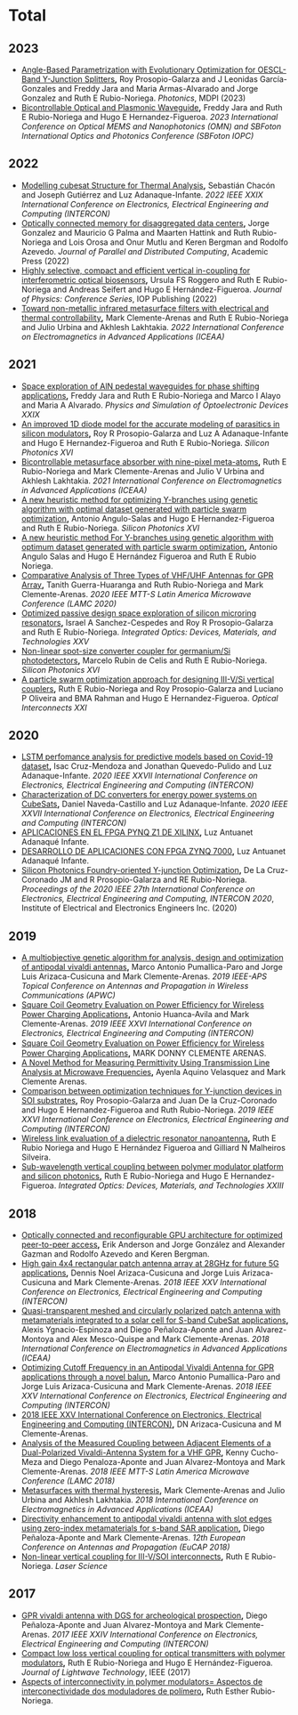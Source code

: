 # Total

## 2023

- [Angle-Based Parametrization with Evolutionary Optimization for OESCL-Band Y-Junction Splitters](https://www.mdpi.com/2304-6732/10/2/152)**,** Roy Prosopio-Galarza and J Leonidas García-Gonzales and Freddy Jara and Maria Armas-Alvarado and Jorge Gonzalez and Ruth E Rubio-Noriega. *Photonics*, MDPI (2023) 
- [Bicontrollable Optical and Plasmonic Waveguide](https://ieeexplore.ieee.org/abstract/document/10230931/)**,** Freddy Jara and Ruth E Rubio-Noriega and Hugo E Hernandez-Figueroa. *2023 International Conference on Optical MEMS and Nanophotonics (OMN) and SBFoton International Optics and Photonics Conference (SBFoton IOPC)* 
## 2022

- [Modelling cubesat Structure for Thermal Analysis](https://ieeexplore.ieee.org/abstract/document/9870086/)**,** Sebastián Chacón and Joseph Gutiérrez and Luz Adanaque-Infante. *2022 IEEE XXIX International Conference on Electronics, Electrical Engineering and Computing (INTERCON)* 
- [Optically connected memory for disaggregated data centers](https://www.sciencedirect.com/science/article/pii/S074373152200020X)**,** Jorge Gonzalez and Mauricio G Palma and Maarten Hattink and Ruth Rubio-Noriega and Lois Orosa and Onur Mutlu and Keren Bergman and Rodolfo Azevedo. *Journal of Parallel and Distributed Computing*, Academic Press (2022) 
- [Highly selective, compact and efficient vertical in-coupling for interferometric optical biosensors](https://iopscience.iop.org/article/10.1088/1742-6596/2407/1/012045/meta)**,** Ursula FS Roggero and Ruth E Rubio-Noriega and Andreas Seifert and Hugo E Hernández-Figueroa. *Journal of Physics: Conference Series*, IOP Publishing (2022) 
- [Toward non-metallic infrared metasurface filters with electrical and thermal controllability](https://ieeexplore.ieee.org/abstract/document/9899953/)**,** Mark Clemente-Arenas and Ruth E Rubio-Noriega and Julio Urbina and Akhlesh Lakhtakia. *2022 International Conference on Electromagnetics in Advanced Applications (ICEAA)* 
## 2021

- [Space exploration of AlN pedestal waveguides for phase shifting applications](https://www.spiedigitallibrary.org/conference-proceedings-of-spie/11680/1168010/Space-exploration-of-AlN-pedestal-waveguides-for-phase-shifting-applications/10.1117/12.2578363.short)**,** Freddy Jara and Ruth E Rubio-Noriega and Marco I Alayo and Maria A Alvarado. *Physics and Simulation of Optoelectronic Devices XXIX* 
- [An improved 1D diode model for the accurate modeling of parasitics in silicon modulators](https://www.spiedigitallibrary.org/conference-proceedings-of-spie/11691/116910S/An-improved-1D-diode-model-for-the-accurate-modeling-of/10.1117/12.2578357.short)**,** Roy R Prosopio-Galarza and Luz A Adanaque-Infante and Hugo E Hernandez-Figueroa and Ruth E Rubio-Noriega. *Silicon Photonics XVI* 
- [Bicontrollable metasurface absorber with nine-pixel meta-atoms](https://ieeexplore.ieee.org/abstract/document/9539631/)**,** Ruth E Rubio-Noriega and Mark Clemente-Arenas and Julio V Urbina and Akhlesh Lakhtakia. *2021 International Conference on Electromagnetics in Advanced Applications (ICEAA)* 
- [A new heuristic method for optimizing Y-branches using genetic algorithm with optimal dataset generated with particle swarm optimization](https://www.spiedigitallibrary.org/conference-proceedings-of-spie/11691/116910Z/A-new-heuristic-method-For-Y-branches-using-genetic-algorithm/10.1117/12.2578397.short)**,** Antonio Angulo-Salas and Hugo E Hernandez-Figueroa and Ruth E Rubio-Noriega. *Silicon Photonics XVI* 
- [A new heuristic method For Y-branches using genetic algorithm with optimum dataset generated with particle swarm optimization](http://repositorio.inictel-uni.edu.pe:8080/xmlui/handle/123456789/170)**,** Antonio Angulo Salas and Hugo E Hernández Figueroa and Ruth E Rubio Noriega.   
- [Comparative Analysis of Three Types of VHF/UHF Antennas for GPR Array](https://ieeexplore.ieee.org/abstract/document/9602503/)**,** Tanith Guerra-Huaranga and Ruth Rubio-Noriega and Mark Clemente-Arenas. *2020 IEEE MTT-S Latin America Microwave Conference (LAMC 2020)* 
- [Optimized passive design space exploration of silicon microring resonators](https://www.spiedigitallibrary.org/conference-proceedings-of-spie/11689/116891J/Optimized-passive-design-space-exploration-of-silicon-microring-resonators/10.1117/12.2577982.short)**,** Israel A Sanchez-Cespedes and Roy R Prosopio-Galarza and Ruth E Rubio-Noriega. *Integrated Optics: Devices, Materials, and Technologies XXV* 
- [Non-linear spot-size converter coupler for germanium/Si photodetectors](https://www.spiedigitallibrary.org/conference-proceedings-of-spie/11691/1169112/Non-linear-spot-size-converter-coupler-for-germaniumSi-photodetectors/10.1117/12.2579119.short)**,** Marcelo Rubin de Celis and Ruth E Rubio-Noriega. *Silicon Photonics XVI* 
- [A particle swarm optimization approach for designing III-V/Si vertical couplers](https://www.spiedigitallibrary.org/conference-proceedings-of-spie/11692/116920T/A-particle-swarm-optimization-approach-for-designing-III-V-Si/10.1117/12.2577995.short)**,** Ruth E Rubio-Noriega and Roy Prosopio-Galarza and Luciano P Oliveira and BMA Rahman and Hugo E Hernandez-Figueroa. *Optical Interconnects XXI* 
## 2020

- [LSTM perfomance analysis for predictive models based on Covid-19 dataset](https://ieeexplore.ieee.org/abstract/document/9220248/)**,** Isac Cruz-Mendoza and Jonathan Quevedo-Pulido and Luz Adanaque-Infante. *2020 IEEE XXVII International Conference on Electronics, Electrical Engineering and Computing (INTERCON)* 
- [Characterization of DC converters for energy power systems on CubeSats](https://ieeexplore.ieee.org/abstract/document/9220249/)**,** Daniel Naveda-Castillo and Luz Adanaque-Infante. *2020 IEEE XXVII International Conference on Electronics, Electrical Engineering and Computing (INTERCON)* 
- [APLICACIONES EN EL FPGA PYNQ Z1 DE XILINX](http://repositorio.inictel-uni.edu.pe:8080/xmlui/handle/123456789/111)**,** Luz Antuanet Adanaqué Infante.   
- [DESARROLLO DE APLICACIONES CON FPGA ZYNQ 7000](http://repositorio.inictel-uni.edu.pe:8080/xmlui/handle/123456789/39)**,** Luz Antuanet Adanaqué Infante.   
- [Silicon Photonics Foundry-oriented Y-junction Optimization](http://repositorio.concytec.gob.pe/handle/20.500.12390/2502)**,** De La Cruz-Coronado JM and R Prosopio-Galarza and RE Rubio-Noriega. *Proceedings of the 2020 IEEE 27th International Conference on Electronics, Electrical Engineering and Computing, INTERCON 2020*, Institute of Electrical and Electronics Engineers Inc. (2020) 
## 2019

- [A multiobjective genetic algorithm for analysis, design and optimization of antipodal vivaldi antennas](https://ieeexplore.ieee.org/abstract/document/8870420/)**,** Marco Antonio Pumallica-Paro and Jorge Luis Arizaca-Cusicuna and Mark Clemente-Arenas. *2019 IEEE-APS Topical Conference on Antennas and Propagation in Wireless Communications (APWC)* 
- [Square Coil Geometry Evaluation on Power Efficiency for Wireless Power Charging Applications](https://ieeexplore.ieee.org/abstract/document/8853562/)**,** Antonio Huanca-Avila and Mark Clemente-Arenas. *2019 IEEE XXVI International Conference on Electronics, Electrical Engineering and Computing (INTERCON)* 
- [Square Coil Geometry Evaluation on Power Efﬁciency for Wireless Power Charging Applications](http://repositorio.untels.edu.pe/jspui/handle/123456789/661)**,** MARK DONNY CLEMENTE ARENAS.   
- [A Novel Method for Measuring Permittivity Using Transmission Line Analysis at Microwave Frequencies](http://repositorio.inictel-uni.edu.pe:8080/xmlui/handle/123456789/62)**,** Ayenla Aquino Velasquez and Mark Clemente Arenas.   
- [Comparison between optimization techniques for Y-junction devices in SOI substrates](https://ieeexplore.ieee.org/abstract/document/8853569/)**,** Roy Prosopio-Galarza and Juan De la Cruz-Coronado and Hugo E Hernandez-Figueroa and Ruth Rubio-Noriega. *2019 IEEE XXVI International Conference on Electronics, Electrical Engineering and Computing (INTERCON)* 
- [Wireless link evaluation of a dielectric resonator nanoantenna](http://repositorio.inictel-uni.edu.pe:8080/xmlui/handle/123456789/64)**,** Ruth E Rubio Noriega and Hugo E Hernández Figueroa and Gilliard N Malheiros Silveira.   
- [Sub-wavelength vertical coupling between polymer modulator platform and silicon photonics](https://www.spiedigitallibrary.org/conference-proceedings-of-spie/10921/109211G/Sub-wavelength-vertical-coupling-between-polymer-modulator-platform-and-silicon/10.1117/12.2508660.short)**,** Ruth E Rubio-Noriega and Hugo E Hernandez-Figueroa. *Integrated Optics: Devices, Materials, and Technologies XXIII* 
## 2018

- [Optically connected and reconfigurable GPU architecture for optimized peer-to-peer access](https://dl.acm.org/doi/abs/10.1145/3240302.3240418)**,** Erik Anderson and Jorge González and Alexander Gazman and Rodolfo Azevedo and Keren Bergman.   
- [High gain 4x4 rectangular patch antenna array at 28GHz for future 5G applications](https://ieeexplore.ieee.org/abstract/document/8526451/)**,** Dennis Noel Arizaca-Cusicuna and Jorge Luis Arizaca-Cusicuna and Mark Clemente-Arenas. *2018 IEEE XXV International Conference on Electronics, Electrical Engineering and Computing (INTERCON)* 
- [Quasi-transparent meshed and circularly polarized patch antenna with metamaterials integrated to a solar cell for S-band CubeSat applications](https://ieeexplore.ieee.org/abstract/document/8520522/)**,** Alexis Ygnacio-Espinoza and Diego Peñaloza-Aponte and Juan Alvarez-Montoya and Alex Mesco-Quispe and Mark Clemente-Arenas. *2018 International Conference on Electromagnetics in Advanced Applications (ICEAA)* 
- [Optimizing Cutoff Frequency in an Antipodal Vivaldi Antenna for GPR applications through a novel balun](https://ieeexplore.ieee.org/abstract/document/8526432/)**,** Marco Antonio Pumallica-Paro and Jorge Luis Arizaca-Cusicuna and Mark Clemente-Arenas. *2018 IEEE XXV International Conference on Electronics, Electrical Engineering and Computing (INTERCON)* 
- [2018 IEEE XXV International Conference on Electronics, Electrical Engineering and Computing (INTERCON)](https://scholar.google.com/scholar?cluster=4206547829108617832&hl=en&oi=scholarr)**,** DN Arizaca-Cusicuna and M Clemente-Arenas.   
- [Analysis of the Measured Coupling between Adjacent Elements of a Dual-Polarized Vivaldi-Antenna System for a VHF GPR](https://ieeexplore.ieee.org/abstract/document/8699072/)**,** Kenny Cucho-Meza and Diego Penaloza-Aponte and Juan Alvarez-Montoya and Mark Clemente-Arenas. *2018 IEEE MTT-S Latin America Microwave Conference (LAMC 2018)* 
- [Metasurfaces with thermal hysteresis](https://ieeexplore.ieee.org/abstract/document/8520495/)**,** Mark Clemente-Arenas and Julio Urbina and Akhlesh Lakhtakia. *2018 International Conference on Electromagnetics in Advanced Applications (ICEAA)* 
- [Directivity enhancement to antipodal vivaldi antenna with slot edges using zero-index metamaterials for s-band SAR application](https://ieeexplore.ieee.org/abstract/document/8568219/)**,** Diego Peñaloza-Aponte and Mark Clemente-Arenas. *12th European Conference on Antennas and Propagation (EuCAP 2018)* 
- [Non-linear vertical coupling for III-V/SOI interconnects](https://opg.optica.org/abstract.cfm?uri=LS-2018-JTu3A.4)**,** Ruth E Rubio-Noriega. *Laser Science* 
## 2017

- [GPR vivaldi antenna with DGS for archeological prospection](https://ieeexplore.ieee.org/abstract/document/8079704/)**,** Diego Peñaloza-Aponte and Juan Alvarez-Montoya and Mark Clemente-Arenas. *2017 IEEE XXIV International Conference on Electronics, Electrical Engineering and Computing (INTERCON)* 
- [Compact low loss vertical coupling for optical transmitters with polymer modulators](https://opg.optica.org/abstract.cfm?uri=jlt-35-24-5440)**,** Ruth E Rubio-Noriega and Hugo E Hernández-Figueroa. *Journal of Lightwave Technology*, IEEE (2017) 
- [Aspects of interconnectivity in polymer modulators= Aspectos de interconectividade dos moduladores de polímero](https://repositorio.unicamp.br/acervo/detalhe/987879)**,** Ruth Esther Rubio-Noriega.   
